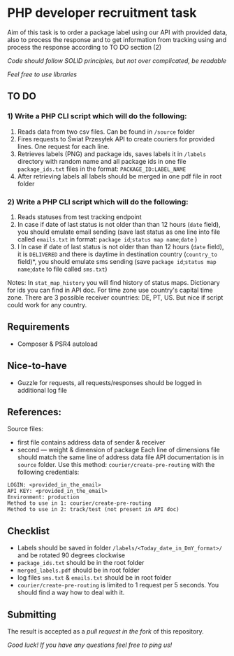 # PHP developer recruitment task
Aim of this task is to order a package label using our API with provided data, also to process the response and to get information from tracking using and process the response according to TO DO section (2)

*Code should follow SOLID principles, but not over complicated, be readable*

*Feel free to use libraries*


## TO DO

### 1) Write a PHP CLI script which will do the following:
1. Reads data from two csv files. Can be found in `/source` folder 
2. Fires requests to Świat Przesyłek API to create couriers for provided lines. One request for each line. 
3. Retrieves labels (PNG) and package ids, saves labels it in `/labels` directory with random name and all package ids in one file `package_ids.txt` files in the format: `PACKAGE_ID:LABEL_NAME`
4. After retrieving labels all labels should be merged in one pdf file in root folder 


### 2) Write a PHP CLI script which will do the following:

1. Reads statuses from test tracking endpoint
2. In case if date of last status is not older than than 12 hours (`date` field), you should emulate email sending (save last status as one line into file called `emails.txt` in format: `package id`;`status map name`;`date` )
3. I In case if date of last status is not older than than 12 hours (`date` field), it is `DELIVERED` and there is daytime in destination country (`country_to` field)*, you should emulate sms sending (save  `package id`;`status map name`;`date` to file called `sms.txt`)

Notes:
In `stat_map_history` you will find history of status maps. 
Dictionary for ids you can find in API doc.
For time zone use country's capital time zone.
There are 3 possible receiver countries: DE, PT, US. But nice if script could work for any country.

## Requirements
- Composer & PSR4 autoload

## Nice-to-have
- Guzzle for requests, all requests/responses should be logged in additional log file

## References:
Source files: 
- first file contains address data of sender & receiver
- second — weight & dimension of package
Each line of dimensions file should match the same line of address data file
API documentation is in `source` folder. Use this method: `courier/create-pre-routing` with the following credentials:
```
LOGIN: <provided_in_the_email>
API KEY: <provided_in_the_email>
Environment: production
Method to use in 1: courier/create-pre-routing
Method to use in 2: track/test (not present in API doc)
```

## Checklist
- Labels should be saved in folder `/labels/<Today_date_in_DmY_format>/` and be rotated 90 degrees clockwise
- `package_ids.txt` should be in the root folder 
- `merged_labels.pdf` should be in root folder
- log files `sms.txt` & `emails.txt` should be in root folder
- `courier/create-pre-routing` is limited to 1 request per 5 seconds. You should find a way how to deal with it.

## Submitting
The result is accepted as a *pull request in the fork* of this repository.

*Good luck! If you have any questions feel free to ping us!*
